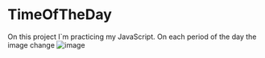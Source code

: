 # TimeOfTheDay
On this project I`m practicing my JavaScript.
On each period of the day the image change 
![image](https://user-images.githubusercontent.com/69468112/211617443-fb6ad1b6-0469-41a4-aa72-24f135e99f87.png)
